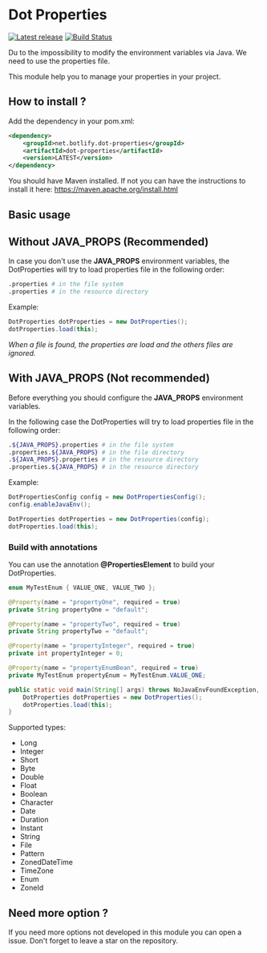 # Dot Properties

[![Latest release](https://img.shields.io/github/release/botlify-net/dot-properties.svg)](https://github.com/botlify-net/dot-properties/releases/latest)
[![Build Status](https://github.com/botlify-net/dot-properties/workflows/Java%20CI/badge.svg?branch=master)](https://github.com/botlify-net/dot-properties/actions)

Du to the impossibility to modify the environment variables via Java.
We need to use the properties file.

This module help you to manage your properties in your project.

## How to install ?

Add the dependency in your pom.xml:
```xml
<dependency>
    <groupId>net.botlify.dot-properties</groupId>
    <artifactId>dot-properties</artifactId>
    <version>LATEST</version>
</dependency>
```

You should have Maven installed. If not you can have the instructions 
to install it here: https://maven.apache.org/install.html

## Basic usage

## Without JAVA_PROPS (Recommended)

In case you don't use the **JAVA_PROPS** environment variables, the DotProperties will try to load properties file in the following order:

````bash
.properties # in the file system
.properties # in the resource directory
````

Example:
````java
DotProperties dotProperties = new DotProperties();
dotProperties.load(this);
````

_When a file is found, the properties are load and the others files are ignored._

## With JAVA_PROPS (Not recommended)

Before everything you should configure the **JAVA_PROPS** environment variables.

In the following case the DotProperties will try to load properties file in the following order:

````bash
.${JAVA_PROPS}.properties # in the file system
.properties.${JAVA_PROPS} # in the file directory
.${JAVA_PROPS}.properties # in the resource directory
.properties.${JAVA_PROPS} # in the resource directory
````

Example:
````java
DotPropertiesConfig config = new DotPropertiesConfig();
config.enableJavaEnv();

DotProperties dotProperties = new DotProperties(config);
dotProperties.load(this);
````

### Build with annotations

You can use the annotation **@PropertiesElement** to build your DotProperties.

````java
enum MyTestEnum { VALUE_ONE, VALUE_TWO };

@Property(name = "propertyOne", required = true)
private String propertyOne = "default";

@Property(name = "propertyTwo", required = true)
private String propertyTwo = "default";

@Property(name = "propertyInteger", required = true)
private int propertyInteger = 0;

@Property(name = "propertyEnumBean", required = true)
private MyTestEnum propertyEnum = MyTestEnum.VALUE_ONE;

public static void main(String[] args) throws NoJavaEnvFoundException, PropertiesAreMissingException, IOException{
    DotProperties dotProperties = new DotProperties();
    dotProperties.load(this);
}
````

Supported types:
- Long
- Integer
- Short
- Byte
- Double
- Float
- Boolean
- Character
- Date
- Duration
- Instant
- String
- File
- Pattern
- ZonedDateTime
- TimeZone
- Enum
- ZoneId

## Need more option ?

If you need more options not developed in this module you can open a issue.
Don't forget to leave a star on the repository.